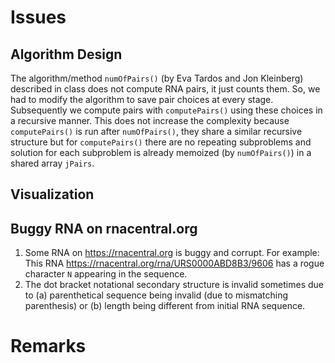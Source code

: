 # Issues

## Algorithm Design

The algorithm/method `numOfPairs()` (by Eva Tardos and Jon Kleinberg) described in class does not compute RNA pairs, it just counts them. So, we had to modify the algorithm to save pair choices at every stage. Subsequently we compute pairs with `computePairs()` using these choices in a recursive manner. This does not increase the complexity because `computePairs()` is run after `numOfPairs()`, they share a similar recursive structure but for `computePairs()` there are no repeating subproblems and solution for each subproblem is already memoized (by `numOfPairs()`) in a shared array `jPairs`.

## Visualization

## Buggy RNA on rnacentral.org

1. Some RNA on https://rnacentral.org is buggy and corrupt. For example: 
This RNA https://rnacentral.org/rna/URS0000ABD8B3/9606 has a rogue character `N` appearing in the sequence.
2. The dot bracket notational secondary structure is invalid sometimes due to (a) parenthetical sequence being invalid (due to mismatching parenthesis) or (b) length being different from initial RNA sequence.

# Remarks